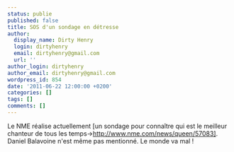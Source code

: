 ```yaml
---
status: publie
published: false
title: SOS d'un sondage en détresse
author:
  display_name: Dirty Henry
  login: dirtyhenry
  email: dirtyhenry@gmail.com
  url: ''
author_login: dirtyhenry
author_email: dirtyhenry@gmail.com
wordpress_id: 854
date: '2011-06-22 12:00:00 +0200'
categories: []
tags: []
comments: []
---
```

Le NME réalise actuellement [un sondage pour connaître qui est le meilleur chanteur de tous les temps->http://www.nme.com/news/queen/57083]. Daniel Balavoine n'est même pas mentionné. Le monde va mal !
